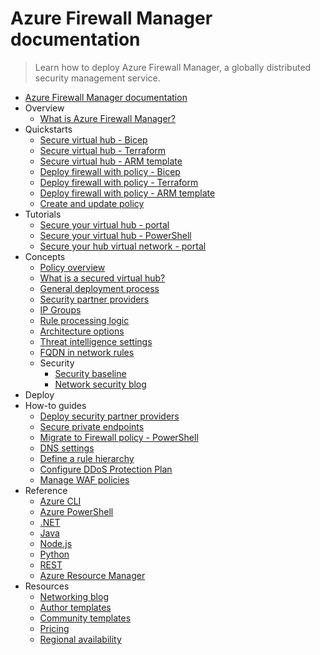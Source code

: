 # Azure Firewall Manager documentation
> Learn how to deploy Azure Firewall Manager, a globally distributed security management service.
  - [Azure Firewall Manager documentation](https://learn.microsoft.com/en-us/azure/firewall-manager/)
  - Overview
    - [What is Azure Firewall Manager?](https://learn.microsoft.com/en-us/azure/firewall-manager/overview)
  - Quickstarts
    - [Secure virtual hub - Bicep](https://learn.microsoft.com/en-us/azure/firewall-manager/quick-secure-virtual-hub-bicep)
    - [Secure virtual hub - Terraform](https://learn.microsoft.com/en-us/azure/firewall-manager/quick-secure-virtual-hub-terraform)
    - [Secure virtual hub - ARM template](https://learn.microsoft.com/en-us/azure/firewall-manager/quick-secure-virtual-hub)
    - [Deploy firewall with policy - Bicep](https://learn.microsoft.com/en-us/azure/firewall-manager/quick-firewall-policy-bicep)
    - [Deploy firewall with policy - Terraform](https://learn.microsoft.com/en-us/azure/firewall-manager/quick-firewall-policy-terraform)
    - [Deploy firewall with policy - ARM template](https://learn.microsoft.com/en-us/azure/firewall-manager/quick-firewall-policy)
    - [Create and update policy](https://learn.microsoft.com/en-us/azure/firewall-manager/create-policy-powershell)
  - Tutorials
    - [Secure your virtual hub - portal](https://learn.microsoft.com/en-us/azure/firewall-manager/secure-cloud-network)
    - [Secure your virtual hub - PowerShell](https://learn.microsoft.com/en-us/azure/firewall-manager/secure-cloud-network-powershell)
    - [Secure your hub virtual network - portal](https://learn.microsoft.com/en-us/azure/firewall-manager/secure-hybrid-network)
  - Concepts
    - [Policy overview](https://learn.microsoft.com/en-us/azure/firewall-manager/policy-overview)
    - [What is a secured virtual hub?](https://learn.microsoft.com/en-us/azure/firewall-manager/secured-virtual-hub)
    - [General deployment process](https://learn.microsoft.com/en-us/azure/firewall-manager/deployment-overview)
    - [Security partner providers](https://learn.microsoft.com/en-us/azure/firewall-manager/trusted-security-partners)
    - [IP Groups](https://learn.microsoft.com/en-us/azure/firewall-manager/ip-groups)
    - [Rule processing logic](https://learn.microsoft.com/en-us/azure/firewall-manager/rule-processing)
    - [Architecture options](https://learn.microsoft.com/en-us/azure/firewall-manager/vhubs-and-vnets)
    - [Threat intelligence settings](https://learn.microsoft.com/en-us/azure/firewall-manager/threat-intelligence-settings)
    - [FQDN in network rules](https://learn.microsoft.com/en-us/azure/firewall-manager/fqdn-filtering-network-rules)
    - Security
      - [Security baseline](https://learn.microsoft.com/security/benchmark/azure/baselines/azure-firewall-manager-security-baseline?toc=/azure/firewall-manager/toc.json)
      - [Network security blog](https://techcommunity.microsoft.com/category/azure-network-security/blog/azurenetworksecurityblog)
  - Deploy
  - How-to guides
    - [Deploy security partner providers](https://learn.microsoft.com/en-us/azure/firewall-manager/deploy-trusted-security-partner)
    - [Secure private endpoints](https://learn.microsoft.com/en-us/azure/firewall-manager/private-link-inspection-secure-virtual-hub)
    - [Migrate to Firewall policy - PowerShell](https://learn.microsoft.com/en-us/azure/firewall-manager/migrate-to-policy)
    - [DNS settings](https://learn.microsoft.com/en-us/azure/firewall-manager/dns-settings)
    - [Define a rule hierarchy](https://learn.microsoft.com/en-us/azure/firewall-manager/rule-hierarchy)
    - [Configure DDoS Protection Plan](https://learn.microsoft.com/en-us/azure/firewall-manager/configure-ddos)
    - [Manage WAF policies](https://learn.microsoft.com/en-us/azure/firewall-manager/manage-web-application-firewall-policies)
  - Reference
    - [Azure CLI](https://learn.microsoft.com/cli/azure/network/firewall/policy)
    - [Azure PowerShell](https://learn.microsoft.com/powershell/module/az.network/new-azfirewallpolicy)
    - [.NET](https://learn.microsoft.com/dotnet/api)
    - [Java](https://learn.microsoft.com/java/api)
    - [Node.js](https://azure.microsoft.com/develop/nodejs/)
    - [Python](https://azure.microsoft.com/develop/python/)
    - [REST](https://learn.microsoft.com/rest/api/virtualnetwork/firewallpolicies)
    - [Azure Resource Manager](https://learn.microsoft.com/en-us/azure/azure-resource-manager/management/overview)
  - Resources
    - [Networking blog](https://techcommunity.microsoft.com/category/azure/blog/azurenetworkingblog)
    - [Author templates](https://learn.microsoft.com/en-us/azure/azure-resource-manager/templates/syntax)
    - [Community templates](https://azure.microsoft.com/documentation/templates)
    - [Pricing](https://azure.microsoft.com/pricing/details/firewall-manager/)
    - [Regional availability](https://azure.microsoft.com/regions/services/)
